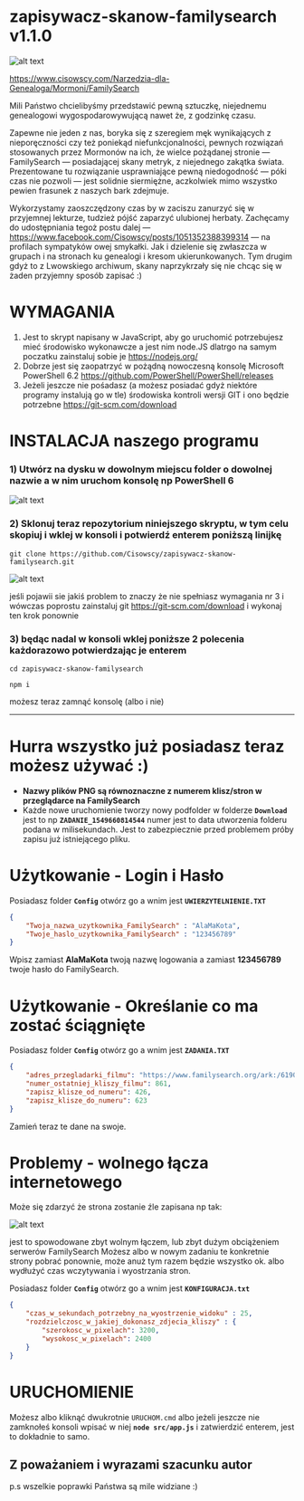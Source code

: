 # zapisywacz-skanow-familysearch v1.1.0

![alt text](docs/AVAT.jpg)

https://www.cisowscy.com/Narzedzia-dla-Genealoga/Mormoni/FamilySearch

Mili Państwo chcielibyśmy przedstawić pewną sztuczkę, niejednemu genealogowi wygospodarowywującą nawet że, z godzinkę czasu.

Zapewne nie jeden z nas, boryka się z szeregiem męk wynikających z nieporęczności czy też poniekąd niefunkcjonalności, pewnych rozwiązań stosowanych przez Mormonów na ich, że wielce pożądanej stronie — FamilySearch — posiadającej skany metryk, z niejednego zakątka świata. Prezentowane tu rozwiązanie usprawniające pewną niedogodność — póki czas nie pozwoli — jest solidnie siermiężne, aczkolwiek mimo wszystko pewien frasunek z naszych bark zdejmuje.

Wykorzystamy zaoszczędzony czas by w zaciszu zanurzyć się w przyjemnej lekturze, tudzież pójść zaparzyć ulubionej herbaty. Zachęcamy do udostępniania tegoż postu dalej — https://www.facebook.com/Cisowscy/posts/1051352388399314 — na profilach sympatyków owej smykałki.
Jak i dzielenie się zwłaszcza w grupach i na stronach ku genealogi i kresom ukierunkowanych. Tym drugim gdyż to z Lwowskiego archiwum, skany naprzykrzały się nie chcąc się w żaden przyjemny sposób zapisać  :)

# WYMAGANIA

1) Jest to skrypt napisany w JavaScript, aby go uruchomić potrzebujesz mieć środowisko wykonawcze a jest nim node.JS dlatrgo na samym poczatku zainstaluj sobie je https://nodejs.org/
2) Dobrze jest się zaopatrzyć w pożądną nowoczesną konsolę Microsoft PowerShell 6.2 https://github.com/PowerShell/PowerShell/releases
3) Jeżeli jeszcze nie pośadasz (a możesz posiadać gdyż niektóre programy instalują go w tle) środowiska kontroli wersji GIT i ono będzie potrzebne https://git-scm.com/download

# INSTALACJA naszego programu

### 1) Utwórz na dysku w dowolnym miejscu folder o dowolnej nazwie a w nim uruchom konsolę np PowerShell 6

![alt text](docs/Adnotacja_2019-02-08_225629.jpg)

### 2) Sklonuj teraz repozytorium  niniejszego skryptu, w tym celu skopiuj i wklej w konsoli i potwierdź enterem poniższą linijkę

`git clone https://github.com/Cisowscy/zapisywacz-skanow-familysearch.git`

![alt text](docs/Adnotacja_2019-02-08_230627.jpg)

jeśli pojawii sie jakiś problem to znaczy że nie spełniasz wymagania nr 3 i wówczas poprostu zainstaluj git  https://git-scm.com/download i wykonaj ten krok ponownie

### 3) będąc nadal w konsoli wklej poniższe 2 polecenia każdorazowo potwierdzając je enterem 

`cd zapisywacz-skanow-familysearch`

`npm i`

możesz teraz zamnąć konsolę (albo i nie)

-------------------------------------------------------------------------

# Hurra wszystko już posiadasz teraz możesz używać :) 

- **Nazwy plików PNG są równoznaczne z numerem klisz/stron w przeglądarce na FamilySearch**
- Każde nowe uruchomienie tworzy nowy podfolder w folderze **`Download`** jest to np **`ZADANIE_1549660814544`** numer jest to data utworzenia folderu podana w milisekundach. Jest to zabezpiecznie przed problemem próby zapisu już istniejącego pliku.

# Użytkowanie - Login i Hasło

Posiadasz folder  **`Config`** otwórz go a wnim jest **`UWIERZYTELNIENIE.TXT`** 

```json
{
    "Twoja_nazwa_uzytkownika_FamilySearch" : "AlaMaKota",
    "Twoje_haslo_uzytkownika_FamilySearch" : "123456789"
}
```
Wpisz zamiast **AlaMaKota** twoją nazwę logowania a zamiast **123456789** twoje hasło do FamilySearch.

# Użytkowanie - Określanie co ma zostać ściągnięte

Posiadasz folder  **`Config`** otwórz go a wnim jest **`ZADANIA.TXT`** 
```json
{
    "adres_przegladarki_filmu": "https://www.familysearch.org/ark:/61903/3:1:33S7-9RQ4-QP7?i=15&cc=1910265&cat=260556",
    "numer_ostatniej_kliszy_filmu": 861,
    "zapisz_klisze_od_numeru": 426,
    "zapisz_klisze_do_numeru": 623
}
```
Zamień teraz te dane na swoje. 

# Problemy - wolnego łącza internetowego

Może się zdarzyć że strona zostanie źle zapisana  np tak:

![alt text](Download/ZADANIE_1549660814544/431.PNG)

jest to spowodowane zbyt wolnym łączem, lub zbyt dużym obciążeniem serwerów FamilySearch
Możesz albo w nowym zadaniu te konkretnie strony pobrać ponownie, może anuż tym razem będzie wszystko ok. albo wydłużyć czas wczytywania i wyostrzania stron.

Posiadasz folder  **`Config`** otwórz go a wnim jest **`KONFIGURACJA.txt`** 
```json
{
    "czas_w_sekundach_potrzebny_na_wyostrzenie_widoku" : 25,
    "rozdzielczosc_w_jakiej_dokonasz_zdjecia_kliszy" : {
        "szerokosc_w_pixelach": 3200,
        "wysokosc_w_pixelach": 2400 
    }
}
```

# URUCHOMIENIE

Możesz albo kliknąć dwukrotnie `URUCHOM.cmd` albo jeżeli jeszcze nie zamknołeś konsoli wpisać w niej **`node src/app.js`** i zatwierdzić enterem, jest to dokładnie to samo.

## Z poważaniem i wyrazami szacunku autor
p.s wszelkie poprawki Państwa są mile widziane :) 
